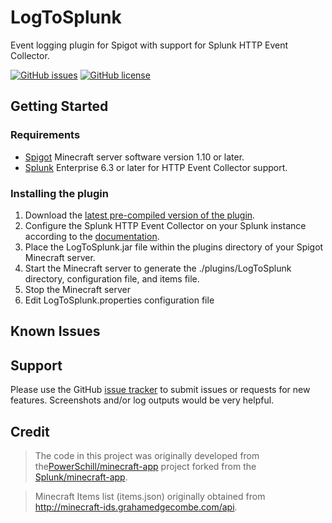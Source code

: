 # LogToSplunk
Event logging plugin for Spigot with support for Splunk HTTP Event Collector.

[![GitHub issues](https://img.shields.io/github/issues/x4n4th/LogToSplunk.svg)](https://github.com/x4n4th/LogToSplunk/issues) [![GitHub license](https://img.shields.io/badge/license-Apache%202-blue.svg)](https://raw.githubusercontent.com/x4n4th/LogToSplunk/master/LICENSE)

## Getting Started

### Requirements
* [Spigot](https://www.spigotmc.org/) Minecraft server software version 1.10 or later. 
* [Splunk](http://www.splunk.com) Enterprise 6.3 or later for HTTP Event Collector support. 

### Installing the plugin

1. Download the [latest pre-compiled version of the plugin](https://github.com/PowerSchill/LogToSplunk/releases/latest).
2. Configure the Splunk HTTP Event Collector on your Splunk instance according to the [documentation](http://dev.splunk.com/view/event-collector/SP-CAAAE6M).
3. Place the LogToSplunk.jar file within the plugins directory of your Spigot Minecraft server. 
4. Start the Minecraft server to generate the ./plugins/LogToSplunk directory, configuration file, and items file.
5. Stop the Minecraft server
6. Edit LogToSplunk.properties configuration file

## Known Issues


## Support

Please use the GitHub [issue tracker](https://github.com/x4n4th/LogToSplunk/issues) to submit issues or requests for new features. Screenshots and/or log outputs would be very helpful.

## Credit

> The code in this project was originally developed from the[PowerSchill/minecraft-app](https://github.com/PowerSchill/minecraft-app) project forked from the [Splunk/minecraft-app](https://github.com/splunk/minecraft-app).

> Minecraft Items list (items.json) originally obtained from http://minecraft-ids.grahamedgecombe.com/api.